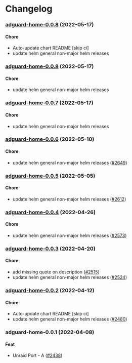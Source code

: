 # Changelog<br>


<a name="adguard-home-0.0.8"></a>
### [adguard-home-0.0.8](https://github.com/truecharts/apps/compare/adguard-home-0.0.7...adguard-home-0.0.8) (2022-05-17)

#### Chore

* Auto-update chart README [skip ci]
* update helm general non-major helm releases



<a name="adguard-home-0.0.8"></a>
### [adguard-home-0.0.8](https://github.com/truecharts/apps/compare/adguard-home-0.0.7...adguard-home-0.0.8) (2022-05-17)

#### Chore

* update helm general non-major helm releases



<a name="adguard-home-0.0.7"></a>
### [adguard-home-0.0.7](https://github.com/truecharts/apps/compare/adguard-home-0.0.6...adguard-home-0.0.7) (2022-05-17)

#### Chore

* update helm general non-major helm releases



<a name="adguard-home-0.0.6"></a>
### [adguard-home-0.0.6](https://github.com/truecharts/apps/compare/adguard-home-0.0.5...adguard-home-0.0.6) (2022-05-10)

#### Chore

* update helm general non-major helm releases ([#2649](https://github.com/truecharts/apps/issues/2649))



<a name="adguard-home-0.0.5"></a>
### [adguard-home-0.0.5](https://github.com/truecharts/apps/compare/adguard-home-0.0.4...adguard-home-0.0.5) (2022-05-05)

#### Chore

* update helm general non-major helm releases ([#2612](https://github.com/truecharts/apps/issues/2612))



<a name="adguard-home-0.0.4"></a>
### [adguard-home-0.0.4](https://github.com/truecharts/apps/compare/adguard-home-0.0.3...adguard-home-0.0.4) (2022-04-26)

#### Chore

* update helm general non-major helm releases ([#2573](https://github.com/truecharts/apps/issues/2573))



<a name="adguard-home-0.0.3"></a>
### [adguard-home-0.0.3](https://github.com/truecharts/apps/compare/adguard-home-0.0.2...adguard-home-0.0.3) (2022-04-20)

#### Chore

* add missing quote on description ([#2515](https://github.com/truecharts/apps/issues/2515))
* update helm general non-major helm releases ([#2524](https://github.com/truecharts/apps/issues/2524))



<a name="adguard-home-0.0.2"></a>
### [adguard-home-0.0.2](https://github.com/truecharts/apps/compare/adguard-home-0.0.1...adguard-home-0.0.2) (2022-04-12)

#### Chore

* Auto-update chart README [skip ci]
* update helm general non-major helm releases ([#2480](https://github.com/truecharts/apps/issues/2480))



<a name="adguard-home-0.0.1"></a>
### adguard-home-0.0.1 (2022-04-08)

#### Feat

* Unraid Port - A ([#2438](https://github.com/truecharts/apps/issues/2438))
